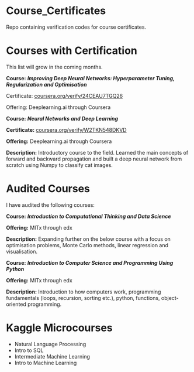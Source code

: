 # Course_Certificates

Repo containing verification codes for course certificates.


# Courses with Certification

This list will grow in the coming months.

**Course:** ***Improving Deep Neural Networks: Hyperparameter Tuning, Regularization and Optimisation***

Certificate: <a href='url'>coursera.org/verify/24CEAU7TGQ26</a>

Offering: Deeplearning.ai through Coursera



**Course:** ***Neural Networks and Deep Learning***

**Certificate:** <a href="url">coursera.org/verify/W2TKN548DKVD</a>

**Offering:** Deeplearning.ai through Coursera

**Description:** Introductory course to the field. Learned the main concepts of forward and backward propagation and built a deep neural network from scratch using Numpy to classify cat images.


# Audited Courses

I have audited the following courses:

**Course:** ***Introduction to Computational Thinking and Data Science***

**Offering:** MITx through edx

**Description:** Expanding further on the below course with a focus on optimisation problems, Monte Carlo methods, linear regression and visualisation. 


**Course:** ***Introduction to Computer Science and Programming Using Python***

**Offering:** MITx through edx

**Description:** Introduction to how computers work, programming fundamentals (loops, recursion, sorting etc.), python, functions, object-oriented programming.

# Kaggle Microcourses
* Natural Language Processing
* Intro to SQL
* Intermediate Machine Learning
* Intro to Machine Learning
